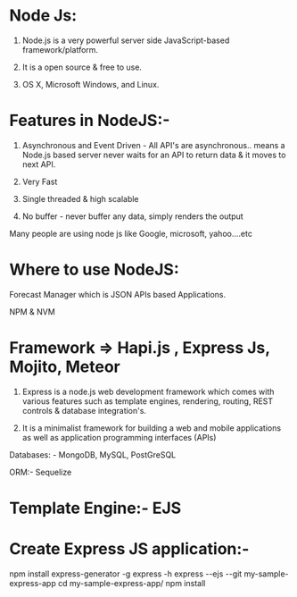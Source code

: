 Node Js:
========

1)  Node.js is a very powerful server side JavaScript-based framework/platform.

2) It is a open source & free to use.

3) OS X, Microsoft Windows, and Linux.

Features in NodeJS:-
====================

1) Asynchronous and Event Driven - All API's are asynchronous..
      means a Node.js based server never waits for an API to return data & it moves to next API.

2) Very Fast

3) Single threaded & high scalable

4) No buffer - never buffer any data, simply renders the output

Many people are using node js like Google, microsoft, yahoo....etc

Where to use NodeJS:
===================

Forecast Manager which is JSON APIs based Applications.

NPM &  NVM

Framework =>  Hapi.js , Express Js, Mojito, Meteor
====================================================

1) Express is a node.js web development framework which comes with various features such as template engines,
rendering, routing, REST controls & database integration's.

2) It is a minimalist framework for building a web and mobile applications as well
as application programming interfaces (APIs)

Databases: - MongoDB, MySQL, PostGreSQL

ORM:- Sequelize

Template Engine:-  EJS
=======================

Create Express JS application:-
==============================

npm install express-generator -g
express -h
express --ejs --git my-sample-express-app
cd my-sample-express-app/
npm install
